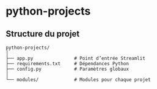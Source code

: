 # python-projects

## Structure du projet

```plaintext
python-projects/
│
├── app.py               # Point d’entrée Streamlit
├── requirements.txt     # Dépendances Python
├── config.py            # Paramètres globaux
│
└── modules/             # Modules pour chaque projet
